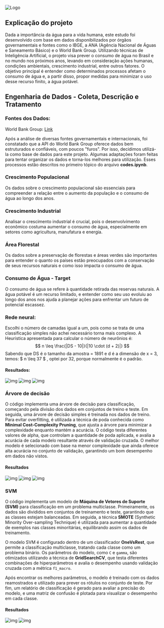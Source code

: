 
![Logo](imagens/BLUE_HORIZON.png)
## Explicação do projeto

Dada a importância da água para a vida humana, este estudo foi desenvolvido com base em dados disponibilizados por órgãos governamentais e fontes como o IBGE, a ANA (Agência Nacional de Águas e Saneamento Básico) e o World Bank Group. Utilizando técnicas de Inteligência Artificial, o projeto visa prever o consumo de água no Brasil e no mundo nos próximos anos, levando em consideração ações humanas, condições ambientais, crescimento industrial, entre outros fatores. O objetivo principal é entender como determinados processos afetam o consumo de água e, a partir disso, propor medidas para minimizar o uso desse recurso finito, a água potável.

## Engenharia de Dados - Coleta, Descrição e Tratamento
### Fontes dos Dados:
World Bank Group: [Link](https://data.worldbank.org)

Após a análise de diversas fontes governamentais e internacionais, foi constatado que a API do World Bank Group oferece dados bem estruturados e confiáveis, com poucos "furos". Por isso, decidimos utilizá-la como base de dados para este projeto. Algumas adaptações foram feitas para tentar organizar os dados e torna-los melhores para utilização. Esses processos estão descritos no primeiro tópico do arquivo **codes.ipynb**.

### Crescimento Populacional
Os dados sobre o crescimento populacional são essenciais para compreender a relação entre o aumento da população e o consumo de água ao longo dos anos.

### Crescimento Industrial
Analisar o crescimento industrial é crucial, pois o desenvolvimento econômico costuma aumentar o consumo de água, especialmente em setores como agricultura, manufatura e energia.

### Área Florestal
Os dados sobre a preservação de florestas e áreas verdes são importantes para entender o quanto os países estão preocupados com a conservação de seus recursos naturais e como isso impacta o consumo de água.

### Consumo de Água - Target
O consumo de água se refere à quantidade retirada das reservas naturais. A água potável é um recurso limitado, e entender como seu uso evoluiu ao longo dos anos nos ajuda a planejar ações para enfrentar um futuro de potencial escassez.

### Rede neural:

Escolhi o número de camadas igual a um, pois como se trata de uma classificação simples não achei necessário torna mais complexo. A Heuristica apresentada para calcular o número de neurônios é: $$ n \leq \frac{|DS - 10|}{|10 \cdot (d + 2)|} $$
Sabendo que DS é o tamanho da amostra = 1891 e d é a dimensão de x = 3, temos: $ n \leq 37 $ , optei por 32, porque normalmente é o padrão.

#### Resultados:
![img](imagens/grafico_acuracia.png)
![img](imagens/grafico_perda.png)
![img](imagens/tabela_metricas.png)

### Árvore de decisão
O código implementa uma árvore de decisão para classificação, começando pela divisão dos dados em conjuntos de treino e teste. Em seguida, uma árvore de decisão simples é treinada nos dados de treino. Para evitar overfitting, é utilizada a técnica de poda conhecida como **Minimal Cost-Complexity Pruning**, que ajusta a árvore para minimizar a complexidade enquanto mantém a acurácia. O código testa diferentes valores de alpha, que controlam a quantidade de poda aplicada, e avalia a acurácia de cada modelo resultante através de validação cruzada. O melhor modelo é selecionado com base na menor complexidade que ainda oferece alta acurácia no conjunto de validação, garantindo um bom desempenho em dados não vistos.
#### Resultados
![img](imagens/arvore_decisao_inicial.png)
![img](imagens/arvore_decisao_final.png)
![img](imagens/ein_eout.png)
### SVM
O código implementa um modelo de **Máquina de Vetores de Suporte (SVM)** para classificação em um problema multiclasse. Primeiramente, os dados são divididos em conjuntos de treinamento e teste, garantindo que as classes estejam balanceadas. Em seguida, a técnica **SMOTE** (Synthetic Minority Over-sampling Technique) é utilizada para aumentar a quantidade de exemplos nas classes minoritárias, equilibrando assim os dados de treinamento.

O modelo SVM é configurado dentro de um classificador **OneVsRest**, que permite a classificação multiclasse, tratando cada classe como um problema binário. Os parâmetros do modelo, como `C` e `gamma`, são otimizados utilizando a técnica de **GridSearchCV**, que testa diferentes combinações de hiperparâmetros e avalia o desempenho usando validação cruzada com a métrica `f1_macro`.

Após encontrar os melhores parâmetros, o modelo é treinado com os dados reamostrados e utilizado para prever os rótulos no conjunto de teste. Por fim, um relatório de classificação é gerado para avaliar a precisão do modelo, e uma matriz de confusão é plotada para visualizar o desempenho em cada classe.

#### Resultados
![img](imagens/metricas_classificacao2.png)
![img](imagens/matriz.png)

